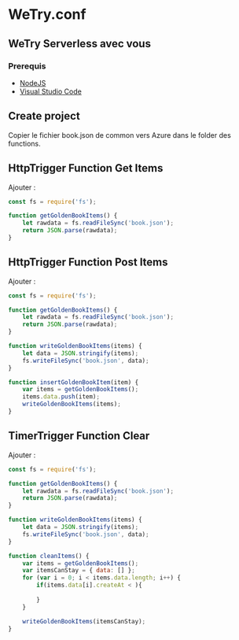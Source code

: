 # WeTry.conf 
## WeTry Serverless avec vous 

### Prerequis
- [NodeJS](https://nodejs.org/en/)
- [Visual Studio Code](https://code.visualstudio.com/)

## Create project
Copier le fichier book.json de common vers Azure dans le folder des functions.

## HttpTrigger Function Get Items
Ajouter :

``` javascript
const fs = require('fs');

function getGoldenBookItems() {
    let rawdata = fs.readFileSync('book.json');
    return JSON.parse(rawdata);
}
```

## HttpTrigger Function Post Items
Ajouter :

``` javascript
const fs = require('fs');

function getGoldenBookItems() {
    let rawdata = fs.readFileSync('book.json');
    return JSON.parse(rawdata);
}

function writeGoldenBookItems(items) {
    let data = JSON.stringify(items);
    fs.writeFileSync('book.json', data);
}

function insertGoldenBookItem(item) {
    var items = getGoldenBookItems();
    items.data.push(item);
    writeGoldenBookItems(items);
}
```

## TimerTrigger Function Clear
Ajouter :

``` javascript
const fs = require('fs');

function getGoldenBookItems() {
    let rawdata = fs.readFileSync('book.json');
    return JSON.parse(rawdata);
}

function writeGoldenBookItems(items) {
    let data = JSON.stringify(items);
    fs.writeFileSync('book.json', data);
}

function cleanItems() {
    var items = getGoldenBookItems();
    var itemsCanStay = { data: [] };
    for (var i = 0; i < items.data.length; i++) {
        if(items.data[i].createAt < ){
            
        }
    }

    writeGoldenBookItems(itemsCanStay);
}
```